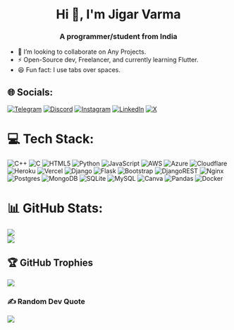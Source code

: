 <h1 align="center">Hi 👋, I'm Jigar Varma</h1>
<h3 align="center">A programmer/student from India</h3>

- 👯 I’m looking to collaborate on Any Projects.
- ⚡ Open-Source dev, Freelancer, and currently learning Flutter.
- 😆 Fun fact: I use tabs over spaces.

## 🌐 Socials:
[![Telegram](https://img.shields.io/badge/Telegram-%230088cc.svg?logo=telegram&logoColor=white)](https://t.me/jigarvarma2k20) [![Discord](https://img.shields.io/badge/Discord-%237289DA.svg?logo=discord&logoColor=white)](https://discord.gg/AuMsvsD7) [![Instagram](https://img.shields.io/badge/Instagram-%23E4405F.svg?logo=Instagram&logoColor=white)](https://instagram.com/jigarvarma2k20) [![LinkedIn](https://img.shields.io/badge/LinkedIn-%230077B5.svg?logo=linkedin&logoColor=white)](https://linkedin.com/in/jigarvarma2k20) [![X](https://img.shields.io/badge/X-black.svg?logo=X&logoColor=white)](https://x.com/jigarvarma2k20) 

# 💻 Tech Stack:
![C++](https://img.shields.io/badge/c++-%2300599C.svg?style=flat&logo=c%2B%2B&logoColor=white) ![C](https://img.shields.io/badge/c-%2300599C.svg?style=flat&logo=c&logoColor=white) ![HTML5](https://img.shields.io/badge/html5-%23E34F26.svg?style=flat&logo=html5&logoColor=white) ![Python](https://img.shields.io/badge/python-3670A0?style=flat&logo=python&logoColor=ffdd54) ![JavaScript](https://img.shields.io/badge/javascript-%23323330.svg?style=flat&logo=javascript&logoColor=%23F7DF1E) ![AWS](https://img.shields.io/badge/AWS-%23FF9900.svg?style=flat&logo=amazon-aws&logoColor=white) ![Azure](https://img.shields.io/badge/azure-%230072C6.svg?style=flat&logo=microsoftazure&logoColor=white) ![Cloudflare](https://img.shields.io/badge/Cloudflare-F38020?style=flat&logo=Cloudflare&logoColor=white) ![Heroku](https://img.shields.io/badge/heroku-%23430098.svg?style=flat&logo=heroku&logoColor=white) ![Vercel](https://img.shields.io/badge/vercel-%23000000.svg?style=flat&logo=vercel&logoColor=white) ![Django](https://img.shields.io/badge/django-%23092E20.svg?style=flat&logo=django&logoColor=white) ![Flask](https://img.shields.io/badge/flask-%23000.svg?style=flat&logo=flask&logoColor=white) ![Bootstrap](https://img.shields.io/badge/bootstrap-%238511FA.svg?style=flat&logo=bootstrap&logoColor=white) ![DjangoREST](https://img.shields.io/badge/DJANGO-REST-ff1709?style=flat&logo=django&logoColor=white&color=ff1709&labelColor=gray) ![Nginx](https://img.shields.io/badge/nginx-%23009639.svg?style=flat&logo=nginx&logoColor=white) ![Postgres](https://img.shields.io/badge/postgres-%23316192.svg?style=flat&logo=postgresql&logoColor=white) ![MongoDB](https://img.shields.io/badge/MongoDB-%234ea94b.svg?style=flat&logo=mongodb&logoColor=white) ![SQLite](https://img.shields.io/badge/sqlite-%2307405e.svg?style=flat&logo=sqlite&logoColor=white) ![MySQL](https://img.shields.io/badge/mysql-%2300000f.svg?style=flat&logo=mysql&logoColor=white) ![Canva](https://img.shields.io/badge/Canva-%2300C4CC.svg?style=flat&logo=Canva&logoColor=white) ![Pandas](https://img.shields.io/badge/pandas-%23150458.svg?style=flat&logo=pandas&logoColor=white) ![Docker](https://img.shields.io/badge/docker-%230db7ed.svg?style=flat&logo=docker&logoColor=white)

# 📊 GitHub Stats:
![](https://github-readme-stats.vercel.app/api?username=jigarvarma2k20&theme=transparent&hide_border=true&include_all_commits=false&count_private=false)<br/>
![](https://github-readme-streak-stats.herokuapp.com/?user=jigarvarma2k20&theme=transparent&hide_border=true)<br/>

## 🏆 GitHub Trophies
![](https://github-profile-trophy.vercel.app/?username=jigarvarma2k20&theme=radical&no-frame=true&no-bg=true&margin-w=4)

### ✍️ Random Dev Quote
![](https://quotes-github-readme.vercel.app/api?type=horizontal&theme=radical)
